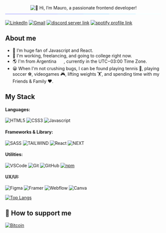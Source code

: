 <div align="center">
<img src="https://readme-typing-svg.demolab.com?font=Operator+Mono&size=27&duration=2800&pause=2000&color=FAFAFA&center=true&vCenter=true&width=800&lines=Hi%2C+I'm+Mauro%2C+a+passionate+frontend+developer!" 
alt="👋 Hi, I’m Mauro, a passionate frontend developer!"/>
</div>
<img  src="/borderseperator.gif">



[![LinkedIn](https://custom-icon-badges.demolab.com/badge/LinkedIn-0A66C2?style=for-the-badge&logo=linkedin-white&logoColor=fff)](https://linkedin.com/in/mauro-florio)
[![Gmail](https://img.shields.io/badge/Gmail-D14836?style=for-the-badge&logo=gmail&logoColor=white)](mailto:mau.florio@gmail.com)
[![discord server link](https://img.shields.io/badge/Discord-7289DA?style=for-the-badge&logo=discord&logoColor=white)](https://discord.gg/RQaGYq9c)
[![spotify profile link](https://img.shields.io/badge/Spotify-1ED760?&style=for-the-badge&logo=spotify&logoColor=white)](https://open.spotify.com/user/mauu5?si=5032ca18136745c2)

## About me
- 👀 I’m huge fan of Javascript and React.
- 🌱 I'm working, freelancing, and going to college right now.
- 🌎 I'm from Argentina <img src="https://upload.wikimedia.org/wikipedia/commons/1/1a/Flag_of_Argentina.svg" width="20" height="15">, currently in the UTC−03:00 Time Zone.
- 😀 When I'm not crushing bugs, I can be found playing tennis 🎾, playing soccer ⚽, videogames 🎮, lifting weights 🏋️, and spending time with my Friends & Family ❤️.

<!--![mauflorio's GitHub stats](https://github-readme-stats.vercel.app/api?username=carobima&theme=darcula&show_icons=true) -->

## My Stack

#### Languages:
![HTML5](https://img.shields.io/badge/-HTML5-E34F26?style=flat&logo=html5&logoColor=white)
![CSS3](https://img.shields.io/badge/-CSS3-1572B6?style=flat&logo=css3)
![Javascript](https://img.shields.io/badge/-JavaScript-EDD222?style=flat&logo=javascript&logoColor=white)

#### Frameworks & Library:
![SASS](https://img.shields.io/badge/-Sass-CC6699?style=flat&logo=sass&logoColor=white)
![TAILWIND](https://img.shields.io/badge/-Tailwindcss-06B6D4?style=flat&logo=tailwindcss&logoColor=white)
![React](https://img.shields.io/badge/React-61DAFB?style=flat&logo=react&logoColor=white)
![NEXT](https://img.shields.io/badge/Next.js-000000?style=flat&logo=nextdotjs&logoColor=white)


#### Utilities:
![VSCode](https://img.shields.io/badge/-VSCode-007ACC?style=flat&logo=visual-studio-code&logoColor=white)
![Git](https://img.shields.io/badge/-Git-F05032?style=flat&logo=git&logoColor=white)
![GitHub](https://img.shields.io/badge/-Github-181717?style=flat&logo=github&logoColor=white)
[![npm](https://img.shields.io/badge/npm-CB3837?logo=npm&logoColor=fff)](#)

#### UX/UI:
![Figma](https://img.shields.io/badge/-Figma-F24E1E?style=flat&logo=figma&logoColor=white)
![Framer](https://img.shields.io/badge/-Framer-0055FF?style=flat&logo=framer&logoColor=white)
![Webflow](https://img.shields.io/badge/-Webflow-146EF5?style=flat&logo=webflow&logoColor=white)
![Canva](https://img.shields.io/badge/-Canva-00C4CC?style=flat&logo=Canva&logoColor=white)

[![Top Langs](https://github-readme-stats.vercel.app/api/top-langs/?username=mauflorio&layout=compact)](https://github.com/mauflorio/github-readme-stats)

## 💸 How to support me

[![Bitcoin](https://img.shields.io/badge/Bitcoin-FF9900?style=for-the-badge&logo=bitcoin&logoColor=white)](https://www.blockchain.com/btc/address/36tWTcdkAR5EhKNrWEwjJydqpggNrW3zrM)

<!---
Mauflorio/Mauflorio is a ✨ special ✨ repository because its `README.md` (this file) appears on your GitHub profile.
You can click the Preview link to take a look at your changes.
--->
